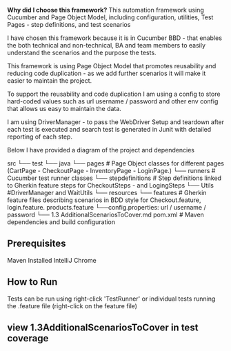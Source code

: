 **Why did I choose this framework?**
This automation framework using Cucumber and Page Object Model, including configuration, utilities, Test Pages -  step definitions, and test scenarios

I have chosen this framework because it is in Cucumber BBD - that enables the both technical and non-technical, BA and team members to easily understand the scenarios and the purpose the tests.

This framework is using Page Object Model that promotes reusability and reducing code duplication - as we add further scenarios it will make it easier to maintain the project.

To support the reusability and code duplication I am using a config to store hard-coded values such as url username / password and other env config that allows us easy to maintain the data.

I am using  DriverManager - to pass the WebDriver Setup and teardown after each test is executed and search test is generated in Junit with detailed reporting of each step.

Below I have provided a diagram of the project and dependencies  

src
└── test
└── java
└── pages # Page Object classes for different pages (CartPage - CheckoutPage - InventoryPage - LoginPage.)
└── runners # Cucumber test runner classes
└── stepdefinitions # Step definitions linked to Gherkin feature steps for CheckoutSteps - and LogingSteps
└── Utils #DriverManager and WaitUtils
└── resources
└── features # Gherkin feature files describing scenarios in BDD style for Checkout.feature, login.feature. products.feature
└──config.properties: url / username / password
└── 1.3 AdditionalScenariosToCover.md 
pom.xml # Maven dependencies and build configuration


## Prerequisites
Maven Installed
IntelliJ
Chrome

## How to Run
Tests can be run using right-click 'TestRunner' or individual tests running the .feature file (right-click on the feature file)

## view 1.3AdditionalScenariosToCover in test coverage
